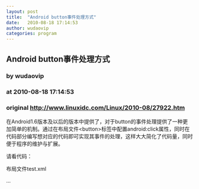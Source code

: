 ```yaml
---
layout: post
title:  "Android button事件处理方式"
date:   2010-08-18 17:14:53
author: wudaovip
categories: program
---
```


## Android button事件处理方式
### by wudaovip
### at 2010-08-18 17:14:53
### original <http://www.linuxidc.com/Linux/2010-08/27922.htm>

<p>在Android1.6版本及以后的版本中提供了，对于button的事件处理提供了一种更加简单的机制。通过在布局文件&lt;button&gt;标签中配置android:click属性，同时在代码部分编写想对应的代码即可实现其事件的处理，这样大大简化了代码量，同时便于程序的维护与扩展。</p><p>请看代码：</p><p>布局文件test.xml</p>...